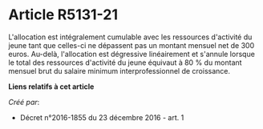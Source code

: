 # Article R5131-21

L'allocation est intégralement cumulable avec les ressources d'activité du jeune tant que celles-ci ne dépassent pas un
montant mensuel net de 300 euros. Au-delà, l'allocation est dégressive linéairement et s'annule lorsque le total des
ressources d'activité du jeune équivaut à 80 % du montant mensuel brut du salaire minimum interprofessionnel de croissance.

**Liens relatifs à cet article**

_Créé par_:

  - Décret n°2016-1855 du 23 décembre 2016 - art. 1
